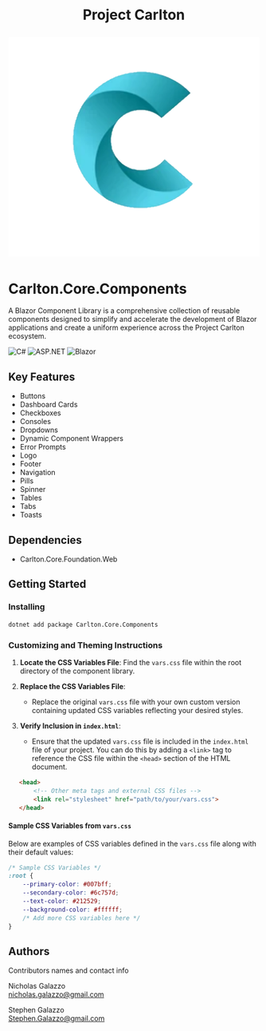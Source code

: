 ﻿<h1 align="center">
    <img src=""/wwwroot/images/CarltonLogo.png" width="200" />
</br>
    Project Carlton
</br>

![Carlton_Logo](wwwroot/images/CarltonLogo.png)

# Carlton.Core.Components 

A Blazor Component Library is a comprehensive collection of reusable components designed to simplify and accelerate the development of Blazor applications and create a uniform experience across the Project Carlton ecosystem.

![C#](https://img.shields.io/badge/language-C%23-blue)
![ASP.NET](https://img.shields.io/badge/ASP.NET-blue)
![Blazor](https://img.shields.io/badge/Blazor-blue)

## Key Features

* Buttons
* Dashboard Cards
* Checkboxes  
* Consoles
* Dropdowns
* Dynamic Component Wrappers
* Error Prompts
* Logo
* Footer
* Navigation
* Pills
* Spinner
* Tables
* Tabs
* Toasts

## Dependencies

* Carlton.Core.Foundation.Web

## Getting Started

### Installing

```bash
dotnet add package Carlton.Core.Components
```

### Customizing and Theming Instructions

1. **Locate the CSS Variables File**: Find the `vars.css` file within the root directory of the component library.

2. **Replace the CSS Variables File**:
   - Replace the original `vars.css` file with your own custom version containing updated CSS variables reflecting your desired styles.

2. **Verify Inclusion in `index.html`**:
   - Ensure that the updated `vars.css` file is included in the `index.html` file of your project. You can do this by adding a `<link>` tag to reference the CSS file within the `<head>` section of the HTML document.

```html
   <head>
       <!-- Other meta tags and external CSS files -->
       <link rel="stylesheet" href="path/to/your/vars.css">
   </head>
   ```

#### Sample CSS Variables from `vars.css`

Below are examples of CSS variables defined in the `vars.css` file along with their default values:

```css
/* Sample CSS Variables */
:root {
    --primary-color: #007bff;
    --secondary-color: #6c757d;
    --text-color: #212529;
    --background-color: #ffffff;
    /* Add more CSS variables here */
}
```

## Authors

Contributors names and contact info

Nicholas Galazzo  
nicholas.galazzo@gmail.com

Stephen Galazzo  
Stephen.Galazzo@gmail.com

